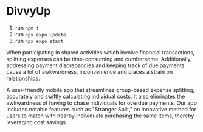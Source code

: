 # DivvyUp

1. run `npm i`
2. run `npx expo update`
3. run `npx expo start`

When participating in shared activities which involve financial transactions, splitting expenses can be time-consuming and cumbersome. Additionally, addressing payment discrepancies and keeping track of due payments cause a lot of awkwardness, inconvenience and places a strain on relationships.

A user-friendly mobile app that streamlines group-based expense splitting, accurately and swiftly calculating individual costs. It also eliminates the awkwardness of having to chase individuals for overdue payments.  Our app includes notable features such as "Stranger Split," an innovative method for users to match with nearby individuals purchasing the same items, thereby leveraging cost savings.
